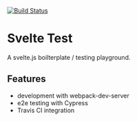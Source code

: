 [![Build Status](https://travis-ci.org/stephanepericat/svelte-test.svg?branch=master)](https://travis-ci.org/stephanepericat/svelte-test)

# Svelte Test

A svelte.js boilterplate / testing playground.

## Features

- development with webpack-dev-server
- e2e testing with Cypress
- Travis CI integration
